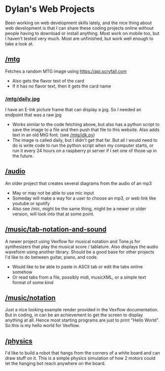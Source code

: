 # Dylan's Web Projects
Been working on web development skills lately, and the nice thing about web development is that I can share these coding projects online without people having to download or install anything. Most work on mobile too, but I haven't tested very much. Most are unfinished, but work well enough to take a look at.

## [/mtg](https://drberst.github.io/mtg)
Fetches a random MTG image using https://api.scryfall.com
- Also gets the flavor text of the card
- If it has no flavor text, then it gets the card name

### [/mtg/daily.jpg](https://drberst.github.io/mtg/daily.jpg)
I have an E-Ink picture frame that can display a jpg. So I needed an endpoint that was a raw jpg
- Works similar to the code fetching above, but also has a python script to save the image to a file and then push that file to this website. Also adds text in an old MtG font. (see [/mtg/idk.py](https://github.com/drberst/drberst.github.io/blob/main/mtg/idk.py))
- The image is called daily, but I didn't get that far. But all I would need to do is write code to run the python script when my computer starts, or run it every 24 hours on a raspberry pi server if I set one of those up in the future.


## [/audio](https://drberst.github.io/audio)
An older project that creates several diagrams from the audio of an mp3
- May or may not be able to use mic input
- Someday will make a way for a user to choose an mp3, or web link like youtube or spotify
- Also see /mic, might be the same thing, might be a newer or older version, will look into that at some point.



## [/music/tab-notation-and-sound](https://drberst.github.io/music/tab-notation-and-sound)
A newer project using Vexflow for musical notation and Tone.js for synthesizers that play the musical score / tablature. Also displays the audio waveform using another library. Should be a good base for other projects I'd like to do between guitar, piano, and code.
- Would like to be able to paste in ASCII tab or edit the tabs online somehow
- Or read tabs from a file, possibly midi, musicXML, or a simple text format of some kind

## [/music/notation](https://drberst.github.io/music/notation)
Just a nice looking example render provided in the Vexflow documentation. But in coding, in can be an achievement to get the screen to display anything at all. Hence most starting programs are just to print "Hello World". So this is my hello world for Vexflow.



## [/physics](https://drberst.github.io/physics)
I'd like to build a robot that hangs from the corners of a white board and can draw stuff on it. This is a simple physics simulation of how 2 motors could let the hanging bot reach anywhere on the board.
